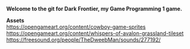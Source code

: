 <strong>Welcome to the git for Dark Frontier, my Game Programming 1 game.</strong> <br>

<strong> Assets </strong><br>
https://opengameart.org/content/cowboy-game-sprites <br>
https://opengameart.org/content/whispers-of-avalon-grassland-tileset <br>
https://freesound.org/people/TheDweebMan/sounds/277192/